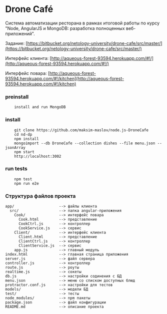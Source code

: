 

# Drone Café

Система автоматизации ресторана в рамках итоговой работы по курсу "Node, AngularJS и MongoDB: разработка полноценных веб-приложений".

Задание: [https://bitbucket.org/netology-university/drone-cafe/src/master/](https://bitbucket.org/netology-university/drone-cafe/src/master/)

Интерфейс клиента: [http://aqueous-forest-93594.herokuapp.com/#!/](http://aqueous-forest-93594.herokuapp.com/#!/)

Интерфейс повара: [http://aqueous-forest-93594.herokuapp.com/#!/kitchen](http://aqueous-forest-93594.herokuapp.com/#!/kitchen)

### preinstall

```
    install and run MongoDB
```

### install

```
    git clone https://github.com/maksim-maslov/node.js-DroneCafe 
    cd nd-dp
    npm install
    mongoimport --db DroneCafe --collection dishes --file menu.json --jsonArray
    npm start
    http://localhost:3002
```

### run tests

```
    npm test
    npm run e2e
```

### Структура файлов проекта

```
app/                    --> файлы клиента
  src/                  --> папка angular-приложения
    Cook/               --> интерфейс повара
      Cook.html         --> представление
      CookCtrl.js       --> контроллер
      CookService.js    --> сервис
    Client/             --> интерфейс клиента
      Client.html       --> представление
      ClientCtrl.js     --> контроллер
      ClientService.js  --> сервис
    app.js              --> главный модуль
index.html            	--> главная страница приложения 
server.js               --> файл сервера
controller.js           --> контроллер
route.js                --> роуты
realtime.js             --> сокеты
db.js                   --> настройки содинения с БД
menu.json               --> меню со списком доступных блюд
protractor.conf.js      --> настройки для тестов
models/                 --> модели БД
test/                   --> тесты
node_modules/           --> npm пакеты
package.json            --> файл конфигурации
README.md               --> описание проекта
```
